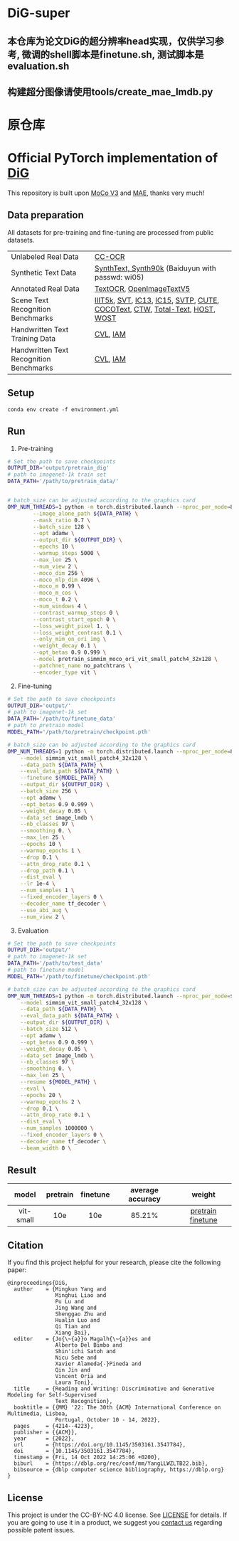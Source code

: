 # DiG-super
## 本仓库为论文DiG的超分辨率head实现，仅供学习参考, 微调的shell脚本是finetune.sh, 测试脚本是evaluation.sh
## 构建超分图像请使用tools/create_mae_lmdb.py
# 原仓库
# Official PyTorch implementation of [DiG](https://arxiv.org/pdf/2207.00193)

This repository is built upon [MoCo V3](https://github.com/facebookresearch/moco-v3) and [MAE](https://github.com/pengzhiliang/MAE-pytorch), thanks very much!

## Data preparation
All datasets for pre-training and fine-tuning are processed from public datasets.

<table>
<tbody>
  <tr>
    <td>Unlabeled Real Data</td>
    <td><a href="https://1drv.ms/u/s!AgwG2MwdV23ckOhflPF53mo6a3lpsQ?e=6hoJv5" target="_blank" rel="noopener noreferrer">CC-OCR</a></td>
  </tr>
  <tr>
    <td>Synthetic Text Data</td>
    <td><a href="https://pan.baidu.com/s/1BMYb93u4gW_3GJdjBWSCSw&shfl=sharepset" target="_blank" rel="noopener noreferrer">SynthText, Synth90k</a> (Baiduyun with passwd: wi05)</td>
  </tr>
  <tr>
    <td>Annotated Real Data</td>
    <td><a href="https://1drv.ms/u/s!AgwG2MwdV23ckOdQdd4YekGsOUXGbw?e=qlbQRT" target="_blank" rel="noopener noreferrer">TextOCR</a>, <a href="https://1drv.ms/u/s!AgwG2MwdV23ckOdRteE0zcxINnlfJA?e=1iW92G" target="_blank" rel="noopener noreferrer">OpenImageTextV5</a></td>
  </tr>
  <tr>
    <td>Scene Text Recognition Benchmarks</td>
    <td><a href="https://1drv.ms/u/s!AgwG2MwdV23ckOhvBLdfDlYLNJaiIw?e=vh9krZ" target="_blank" rel="noopener noreferrer">IIIT5k</a>, <a href="https://1drv.ms/u/s!AgwG2MwdV23ckOhyQn60SzFI97IAeQ?e=Pk8rlZ" target="_blank" rel="noopener noreferrer">SVT</a>, <a href="https://1drv.ms/u/s!AgwG2MwdV23ckOhsX6uSXU9yLqjeoA?e=bes8bp" target="_blank" rel="noopener noreferrer">IC13</a>, <a href="https://1drv.ms/u/s!AgwG2MwdV23ckOhuy6ebkDhU3i5vcQ?e=t1XQN6" target="_blank" rel="noopener noreferrer">IC15</a>, <a href="https://1drv.ms/u/s!AgwG2MwdV23ckOhzwW9jeK0zajRwiA?e=ibLDvC" target="_blank" rel="noopener noreferrer">SVTP</a>, <a href="https://1drv.ms/u/s!AgwG2MwdV23ckOhq0MJ4-jHDq9gFaw?e=uaxaEX" target="_blank" rel="noopener noreferrer">CUTE</a>, <a href="https://1drv.ms/u/s!AgwG2MwdV23ckOhoiwC5wf4eC9kYoQ?e=oXzZNF" target="_blank" rel="noopener noreferrer">COCOText</a>, <a href="https://1drv.ms/u/s!AgwG2MwdV23ckOhp6ddoyLetHu2yaA?e=qTdZEc" target="_blank" rel="noopener noreferrer">CTW</a>, <a href="https://1drv.ms/u/s!AgwG2MwdV23ckOh02A7vn9kfCmuYjg?e=kkxmf6" target="_blank" rel="noopener noreferrer">Total-Text</a>, <a href="https://1drv.ms/u/s!AgwG2MwdV23ckOhw2Aj0lquBf3eGzA?e=pcFEth" target="_blank" rel="noopener noreferrer">HOST</a>, <a href="https://1drv.ms/u/s!AgwG2MwdV23ckOhxVi_7kppEkFMz2A?e=lKYfUY" target="_blank" rel="noopener noreferrer">WOST</a></td>
  </tr>
  <tr>
    <td>Handwritten Text Training Data</td>
    <td><a href="https://1drv.ms/u/s!AgwG2MwdV23ckOk19H2ZZLnzyGAf2g?e=w2WhRW" target="_blank" rel="noopener noreferrer">CVL</a>, <a href="https://1drv.ms/u/s!AgwG2MwdV23ckOh2pA6j5AL0Z0sVxQ?e=uNittd" target="_blank" rel="noopener noreferrer">IAM</a></td>
  </tr>
  <tr>
    <td>Handwritten Text Recognition Benchmarks</td>
    <td><a href="https://1drv.ms/u/s!AgwG2MwdV23ckOh4TIU1rmbcMSI2kg?e=jayq60" target="_blank" rel="noopener noreferrer">CVL</a>, <a href="https://1drv.ms/u/s!AgwG2MwdV23ckOh7VJ8vmfd7S_asCw?e=kdELCq" target="_blank" rel="noopener noreferrer">IAM</a></td>
  </tr>
</tbody>
</table>

## Setup

```
conda env create -f environment.yml
```

## Run
1. Pre-training
```bash
# Set the path to save checkpoints
OUTPUT_DIR='output/pretrain_dig'
# path to imagenet-1k train set
DATA_PATH='/path/to/pretrain_data/'


# batch_size can be adjusted according to the graphics card
OMP_NUM_THREADS=1 python -m torch.distributed.launch --nproc_per_node=8 run_mae_pretraining_moco.py \
        --image_alone_path ${DATA_PATH} \
        --mask_ratio 0.7 \
        --batch_size 128 \
        --opt adamw \
        --output_dir ${OUTPUT_DIR} \
        --epochs 10 \
        --warmup_steps 5000 \
        --max_len 25 \
        --num_view 2 \
        --moco_dim 256 \
        --moco_mlp_dim 4096 \
        --moco_m 0.99 \
        --moco_m_cos \
        --moco_t 0.2 \
        --num_windows 4 \
        --contrast_warmup_steps 0 \
        --contrast_start_epoch 0 \
        --loss_weight_pixel 1. \
        --loss_weight_contrast 0.1 \
        --only_mim_on_ori_img \
        --weight_decay 0.1 \
        --opt_betas 0.9 0.999 \
        --model pretrain_simmim_moco_ori_vit_small_patch4_32x128 \
        --patchnet_name no_patchtrans \
        --encoder_type vit \
```

2. Fine-tuning
```bash
# Set the path to save checkpoints
OUTPUT_DIR='output/'
# path to imagenet-1k set
DATA_PATH='/path/to/finetune_data'
# path to pretrain model
MODEL_PATH='/path/to/pretrain/checkpoint.pth'

# batch_size can be adjusted according to the graphics card
OMP_NUM_THREADS=1 python -m torch.distributed.launch --nproc_per_node=8 --master_port 10041 run_class_finetuning.py \
    --model simmim_vit_small_patch4_32x128 \
    --data_path ${DATA_PATH} \
    --eval_data_path ${DATA_PATH} \
    --finetune ${MODEL_PATH} \
    --output_dir ${OUTPUT_DIR} \
    --batch_size 256 \
    --opt adamw \
    --opt_betas 0.9 0.999 \
    --weight_decay 0.05 \
    --data_set image_lmdb \
    --nb_classes 97 \
    --smoothing 0. \
    --max_len 25 \
    --epochs 10 \
    --warmup_epochs 1 \
    --drop 0.1 \
    --attn_drop_rate 0.1 \
    --drop_path 0.1 \
    --dist_eval \
    --lr 1e-4 \
    --num_samples 1 \
    --fixed_encoder_layers 0 \
    --decoder_name tf_decoder \
    --use_abi_aug \
    --num_view 2 \
```

3. Evaluation
```bash
# Set the path to save checkpoints
OUTPUT_DIR='output/'
# path to imagenet-1k set
DATA_PATH='/path/to/test_data'
# path to finetune model
MODEL_PATH='/path/to/finetune/checkpoint.pth'

# batch_size can be adjusted according to the graphics card
OMP_NUM_THREADS=1 python -m torch.distributed.launch --nproc_per_node=$opt_nproc_per_node --master_port 10040 run_class_finetuning.py \
    --model simmim_vit_small_patch4_32x128 \
    --data_path ${DATA_PATH} \
    --eval_data_path ${DATA_PATH} \
    --output_dir ${OUTPUT_DIR} \
    --batch_size 512 \
    --opt adamw \
    --opt_betas 0.9 0.999 \
    --weight_decay 0.05 \
    --data_set image_lmdb \
    --nb_classes 97 \
    --smoothing 0. \
    --max_len 25 \
    --resume ${MODEL_PATH} \
    --eval \
    --epochs 20 \
    --warmup_epochs 2 \
    --drop 0.1 \
    --attn_drop_rate 0.1 \
    --dist_eval \
    --num_samples 1000000 \
    --fixed_encoder_layers 0 \
    --decoder_name tf_decoder \
    --beam_width 0 \
```

## Result

|   model  | pretrain | finetune | average accuracy | weight |
|:--------:|:--------:|:--------:|:--------:| :--------:|
| vit-small |   10e   |   10e   |   85.21%  | [pretrain](https://1drv.ms/u/s!AgwG2MwdV23ckOhlLmStGZ03RSQLMA?e=WN9fJ9) [finetune](https://1drv.ms/u/s!AgwG2MwdV23ckOhm29tonOUPja4yXQ?e=ed3Cfs)|


## Citation
If you find this project helpful for your research, please cite the following paper:

```
@inproceedings{DiG,
  author    = {Mingkun Yang and
               Minghui Liao and
               Pu Lu and
               Jing Wang and
               Shenggao Zhu and
               Hualin Luo and
               Qi Tian and
               Xiang Bai},
  editor    = {Jo{\~{a}}o Magalh{\~{a}}es and
               Alberto Del Bimbo and
               Shin'ichi Satoh and
               Nicu Sebe and
               Xavier Alameda{-}Pineda and
               Qin Jin and
               Vincent Oria and
               Laura Toni},
  title     = {Reading and Writing: Discriminative and Generative Modeling for Self-Supervised
               Text Recognition},
  booktitle = {{MM} '22: The 30th {ACM} International Conference on Multimedia, Lisboa,
               Portugal, October 10 - 14, 2022},
  pages     = {4214--4223},
  publisher = {{ACM}},
  year      = {2022},
  url       = {https://doi.org/10.1145/3503161.3547784},
  doi       = {10.1145/3503161.3547784},
  timestamp = {Fri, 14 Oct 2022 14:25:06 +0200},
  biburl    = {https://dblp.org/rec/conf/mm/YangLLWZLTB22.bib},
  bibsource = {dblp computer science bibliography, https://dblp.org}
}
```

## License
This project is under the CC-BY-NC 4.0 license. See [LICENSE](https://github.com/ayumiymk/DiG/blob/main/LICENSE) for details. If you are going to use it in a product, we suggest you [contact us](xbai@hust.edu.cn) regarding possible patent issues.
